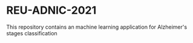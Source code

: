# REU-ADNIC-2021
This repository contains an machine learning application for Alzheimer's stages classification
